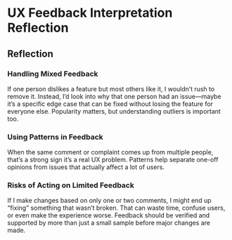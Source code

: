 # UX Feedback Interpretation Reflection

## Reflection

### Handling Mixed Feedback
If one person dislikes a feature but most others like it, I wouldn’t rush to remove it. Instead, I’d look into why that one person had an issue—maybe it’s a specific edge case that can be fixed without losing the feature for everyone else. Popularity matters, but understanding outliers is important too.

### Using Patterns in Feedback
When the same comment or complaint comes up from multiple people, that’s a strong sign it’s a real UX problem. Patterns help separate one-off opinions from issues that actually affect a lot of users.

### Risks of Acting on Limited Feedback
If I make changes based on only one or two comments, I might end up “fixing” something that wasn’t broken. That can waste time, confuse users, or even make the experience worse. Feedback should be verified and supported by more than just a small sample before major changes are made.
